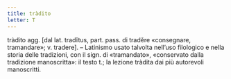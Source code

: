 ```yaml
---
title: tràdito
letter: T
---
```

tràdito agg. [dal lat. tradĭtus, part. pass. di tradĕre «consegnare, tramandare»; v. tradere]. – Latinismo usato talvolta nell’uso filologico e nella storia delle tradizioni, con il sign. di «tramandato», «conservato dalla tradizione manoscritta»: il testo t.; la lezione tràdita dai più autorevoli manoscritti.